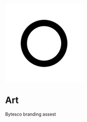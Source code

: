 <img align="center" width="250px" src="https://github.com/bytes/art/blob/master/white.png" />

# Art
Bytesco branding assest
